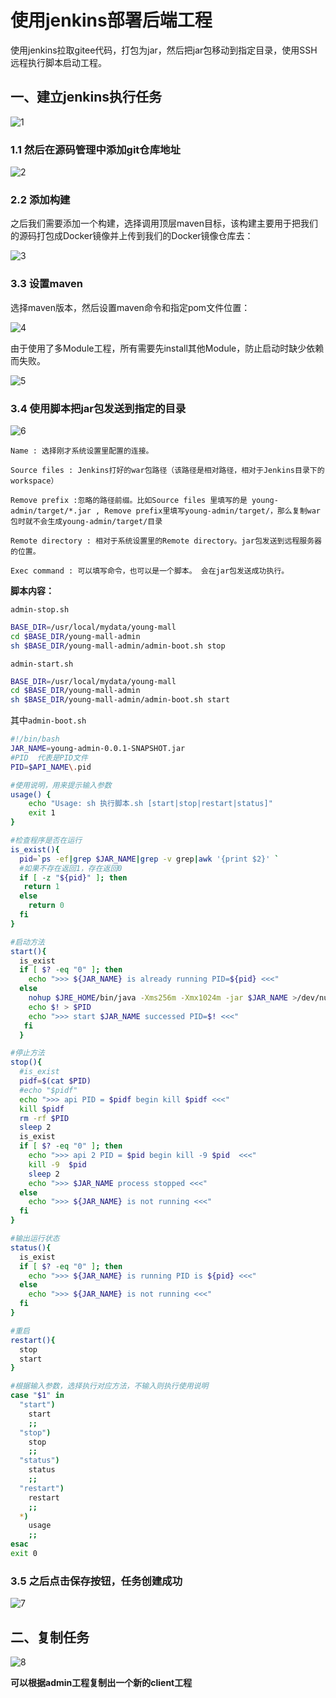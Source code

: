 # 使用jenkins部署后端工程

使用jenkins拉取gitee代码，打包为jar，然后把jar包移动到指定目录，使用SSH远程执行脚本启动工程。

## 一、建立jenkins执行任务

![1](png\1.png)



### 1.1 然后在源码管理中添加git仓库地址

![2](png\2.png)

### 2.2 添加构建

之后我们需要添加一个构建，选择调用顶层maven目标，该构建主要用于把我们的源码打包成Docker镜像并上传到我们的Docker镜像仓库去：

![3](png\3.png)



### 3.3 设置maven

选择maven版本，然后设置maven命令和指定pom文件位置：

![4](png\4.png)

由于使用了多Module工程，所有需要先install其他Module，防止启动时缺少依赖而失败。

![5](png\5.png)



### 3.4 使用脚本把jar包发送到指定的目录

![6](png\6.png)

```
Name : 选择刚才系统设置里配置的连接。

Source files : Jenkins打好的war包路径（该路径是相对路径，相对于Jenkins目录下的workspace）

Remove prefix :忽略的路径前缀。比如Source files 里填写的是 young-admin/target/*.jar , Remove prefix里填写young-admin/target/，那么复制war包时就不会生成young-admin/target/目录

Remote directory : 相对于系统设置里的Remote directory。jar包发送到远程服务器的位置。

Exec command : 可以填写命令，也可以是一个脚本。 会在jar包发送成功执行。
```

**脚本内容：**

`admin-stop.sh`

```sh
BASE_DIR=/usr/local/mydata/young-mall
cd $BASE_DIR/young-mall-admin
sh $BASE_DIR/young-mall-admin/admin-boot.sh stop
```

`admin-start.sh`

```sh
BASE_DIR=/usr/local/mydata/young-mall
cd $BASE_DIR/young-mall-admin
sh $BASE_DIR/young-mall-admin/admin-boot.sh start
```

其中`admin-boot.sh`

```sh
#!/bin/bash
JAR_NAME=young-admin-0.0.1-SNAPSHOT.jar
#PID  代表是PID文件
PID=$API_NAME\.pid

#使用说明，用来提示输入参数
usage() {
    echo "Usage: sh 执行脚本.sh [start|stop|restart|status]"
    exit 1
}

#检查程序是否在运行
is_exist(){
  pid=`ps -ef|grep $JAR_NAME|grep -v grep|awk '{print $2}' `
  #如果不存在返回1，存在返回0     
  if [ -z "${pid}" ]; then
   return 1
  else
    return 0
  fi
}

#启动方法
start(){
  is_exist
  if [ $? -eq "0" ]; then 
    echo ">>> ${JAR_NAME} is already running PID=${pid} <<<" 
  else 
    nohup $JRE_HOME/bin/java -Xms256m -Xmx1024m -jar $JAR_NAME >/dev/null 2>&1 &
    echo $! > $PID
    echo ">>> start $JAR_NAME successed PID=$! <<<" 
   fi
  }

#停止方法
stop(){
  #is_exist
  pidf=$(cat $PID)
  #echo "$pidf"  
  echo ">>> api PID = $pidf begin kill $pidf <<<"
  kill $pidf
  rm -rf $PID
  sleep 2
  is_exist
  if [ $? -eq "0" ]; then 
    echo ">>> api 2 PID = $pid begin kill -9 $pid  <<<"
    kill -9  $pid
    sleep 2
    echo ">>> $JAR_NAME process stopped <<<"  
  else
    echo ">>> ${JAR_NAME} is not running <<<"
  fi  
}

#输出运行状态
status(){
  is_exist
  if [ $? -eq "0" ]; then
    echo ">>> ${JAR_NAME} is running PID is ${pid} <<<"
  else
    echo ">>> ${JAR_NAME} is not running <<<"
  fi
}

#重启
restart(){
  stop
  start
}

#根据输入参数，选择执行对应方法，不输入则执行使用说明
case "$1" in
  "start")
    start
    ;;
  "stop")
    stop
    ;;
  "status")
    status
    ;;
  "restart")
    restart
    ;;
  *)
    usage
    ;;
esac
exit 0
```



### 3.5  之后点击保存按钮，任务创建成功

![7](png\7.png)

## 二、复制任务

![8](png\8.png)

**可以根据admin工程复制出一个新的client工程**
